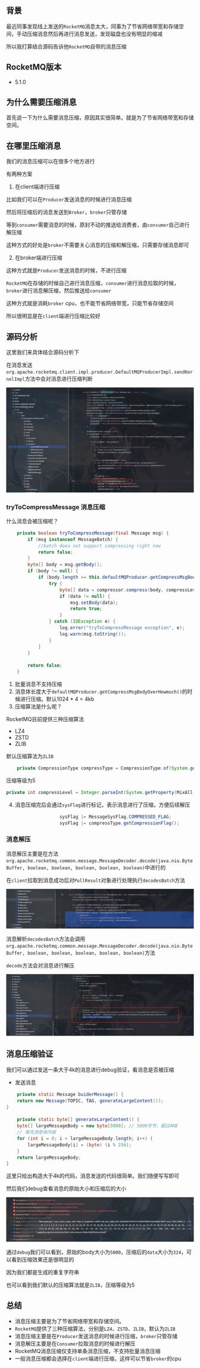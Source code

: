 ## 背景

最近同事发现线上发送的`RocketMQ`消息太大，同事为了节省网络带宽和存储空间，手动压缩消息然后再进行消息发送，发现磁盘也没有明显的缩减


所以我打算结合源码告诉他`RocketMQ`自带的消息压缩

## RocketMQ版本
- 5.1.0

## 为什么需要压缩消息

首先说一下为什么需要消息压缩，原因其实很简单。就是为了节省网络带宽和存储空间。


## 在哪里压缩消息

我们的消息压缩可以在很多个地方进行

有两种方案

1. 在client端进行压缩

比如我们可以在`Producer`发送消息的时候进行消息压缩

然后将压缩后的消息发送到`Broker`，`broker`只管存储

等到`consumer`需要消息的时候，原封不动的推送给消费者，由`consumer`自己进行解压缩

这种方式的好处是`broker`不需要关心消息的压缩和解压缩，只需要存储消息即可

2. 在broker端进行压缩

这种方式就是`Producer`发送消息的时候，不进行压缩

`RocketMQ`在存储的时候自己进行消息压缩，`consumer`进行消息拉取的时候，`broker`进行消息解压缩，然后推送给`consumer`

这种方式就是消耗`broker` cpu，也不能节省网络带宽，只能节省存储空间


所以很明显是在`client`端进行压缩比较好

## 源码分析

这里我们来具体结合源码分析下

在消息发送`org.apache.rocketmq.client.impl.producer.DefaultMQProducerImpl.sendKernelImpl`方法中会对消息进行压缩判断

![tryToCompressMessage.png](../images/tryToCompressMessage.png)


### tryToCompressMessage 消息压缩

什么消息会被压缩呢？

```java
    private boolean tryToCompressMessage(final Message msg) {
        if (msg instanceof MessageBatch) {
            //batch does not support compressing right now
            return false;
        }
        byte[] body = msg.getBody();
        if (body != null) {
            if (body.length >= this.defaultMQProducer.getCompressMsgBodyOverHowmuch()) {
                try {
                    byte[] data = compressor.compress(body, compressLevel);
                    if (data != null) {
                        msg.setBody(data);
                        return true;
                    }
                } catch (IOException e) {
                    log.error("tryToCompressMessage exception", e);
                    log.warn(msg.toString());
                }
            }
        }

        return false;
    }

```

1. 批量消息不支持压缩
2. 消息体长度大于`defaultMQProducer.getCompressMsgBodyOverHowmuch()`的时候进行压缩。默认1024 * 4 = 4kb
3. 压缩算法是什么呢？

RocketMQ目前提供三种压缩算法
- LZ4
- ZSTD
- ZLIB

默认压缩算法为`ZLIB`

```java
    private CompressionType compressType = CompressionType.of(System.getProperty(MixAll.MESSAGE_COMPRESS_TYPE, "ZLIB"));
```

压缩等级为5
```java
private int compressLevel = Integer.parseInt(System.getProperty(MixAll.MESSAGE_COMPRESS_LEVEL, "5"));
```
4. 消息压缩完后会通过`sysFlag`进行标记，表示消息进行了压缩，方便后续解压

```java
                    sysFlag |= MessageSysFlag.COMPRESSED_FLAG;
                    sysFlag |= compressType.getCompressionFlag();
```


### 消息解压 

消息解压主要是在方法`org.apache.rocketmq.common.message.MessageDecoder.decode(java.nio.ByteBuffer, boolean, boolean, boolean, boolean, boolean)`中进行的

在`client`拉取到消息成功后对`PullResult`对象进行处理执行`decodesBatch`方法

![processPullResult-decodesBatch.png](../images/processPullResult-decodesBatch.png)

消息解析`decodesBatch`方法会调用`org.apache.rocketmq.common.message.MessageDecoder.decode(java.nio.ByteBuffer, boolean, boolean, boolean, boolean, boolean)`方法

`decode`方法会对消息进行解压

![consumer-decompress.png](../images/consumer-decompress.png)


## 消息压缩验证

我们可以通过发送一条大于4k的消息进行debug验证，看消息是否被压缩

- 发送消息

```java
    private static Message buiderMessage() {
    return new Message(TOPIC, TAG, generateLargeContent());
}

    private static byte[] generateLargeContent() {
    byte[] largeMessageBody = new byte[5000]; // 5000字节，超过4KB
    // 填充消息体内容
    for (int i = 0; i < largeMessageBody.length; i++) {
        largeMessageBody[i] = (byte) (i % 256);
    }
    return largeMessageBody;
}
```

这里只给出构造大于4k的代码，消息发送的代码很简单。我们随便写写即可

然后我们debug查看消息的原始大小和压缩后的大小

![zlib-compress.png](../images/zlib-compress.png)

通过`debug`我们可以看到，原始的body大小为`5000`，压缩后的`data`大小为`324`，可以看到压缩效果还是很明显的

因为我们都是生成的重复字符串

也可以看到我们默认的压缩算法就是`ZLIB`，压缩等级为5

## 总结

- 消息压缩主要是为了节省网络带宽和存储空间。
- `RocketMQ`提供了三种压缩算法，分别是`LZ4`、`ZSTD`、`ZLIB`，默认为`ZLIB`
- 消息压缩主要是在`Producer`发送消息的时候进行压缩，`broker`只管存储
- 消息解压主要是在`Consumer`拉取消息的时候进行解压
- RocketMQ消息压缩仅支持单条消息压缩，不支持批量消息压缩
- 一般消息压缩都会选择在`client`端进行压缩，这样可以节省`broker`的cpu